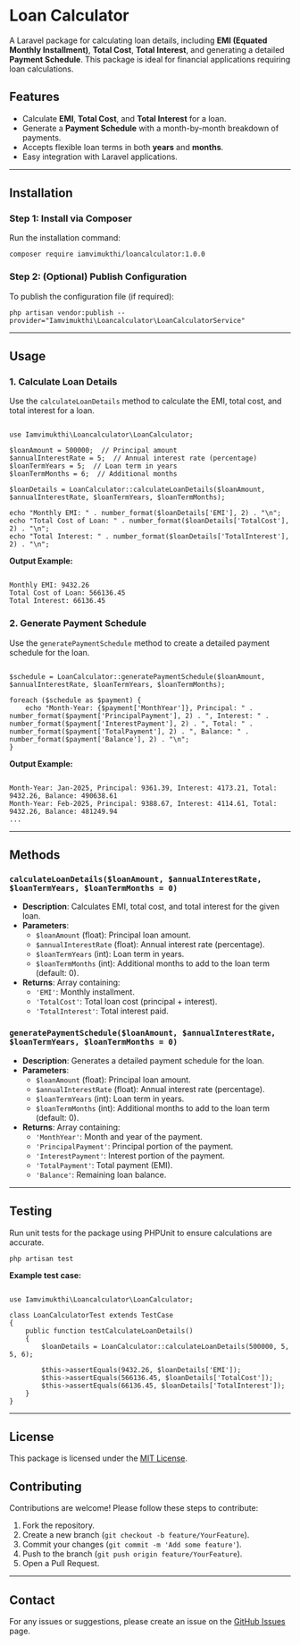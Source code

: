 <h1>Loan Calculator</h1>

<p>A Laravel package for calculating loan details, including <b>EMI (Equated Monthly Installment)</b>, <b>Total Cost</b>, <b>Total Interest</b>, and generating a detailed <b>Payment Schedule</b>. This package is ideal for financial applications requiring loan calculations.</p>

<h2>Features</h2>
<ul>
    <li>Calculate <b>EMI</b>, <b>Total Cost</b>, and <b>Total Interest</b> for a loan.</li>
    <li>Generate a <b>Payment Schedule</b> with a month-by-month breakdown of payments.</li>
    <li>Accepts flexible loan terms in both <b>years</b> and <b>months</b>.</li>
    <li>Easy integration with Laravel applications.</li>
</ul>

<hr>

<h2>Installation</h2>

<h3>Step 1: Install via Composer</h3>

<p>Run the installation command:</p>

<pre><code>composer require iamvimukthi/loancalculator:1.0.0</code></pre>

<h3>Step 2: (Optional) Publish Configuration</h3>
<p>To publish the configuration file (if required):</p>

<pre><code>php artisan vendor:publish --provider="Iamvimukthi\Loancalculator\LoanCalculatorService"</code></pre>

<hr>

<h2>Usage</h2>

<h3>1. <b>Calculate Loan Details</b></h3>
<p>Use the <code>calculateLoanDetails</code> method to calculate the EMI, total cost, and total interest for a loan.</p>

<pre><code>
use Iamvimukthi\Loancalculator\LoanCalculator;

$loanAmount = 500000;  // Principal amount
$annualInterestRate = 5;  // Annual interest rate (percentage)
$loanTermYears = 5;  // Loan term in years
$loanTermMonths = 6;  // Additional months

$loanDetails = LoanCalculator::calculateLoanDetails($loanAmount, $annualInterestRate, $loanTermYears, $loanTermMonths);

echo "Monthly EMI: " . number_format($loanDetails['EMI'], 2) . "\n";
echo "Total Cost of Loan: " . number_format($loanDetails['TotalCost'], 2) . "\n";
echo "Total Interest: " . number_format($loanDetails['TotalInterest'], 2) . "\n";
</code></pre>

<p><b>Output Example:</b></p>

<pre><code>
Monthly EMI: 9432.26
Total Cost of Loan: 566136.45
Total Interest: 66136.45
</code></pre>

<h3>2. <b>Generate Payment Schedule</b></h3>
<p>Use the <code>generatePaymentSchedule</code> method to create a detailed payment schedule for the loan.</p>

<pre><code>
$schedule = LoanCalculator::generatePaymentSchedule($loanAmount, $annualInterestRate, $loanTermYears, $loanTermMonths);

foreach ($schedule as $payment) {
    echo "Month-Year: {$payment['MonthYear']}, Principal: " . number_format($payment['PrincipalPayment'], 2) . ", Interest: " . number_format($payment['InterestPayment'], 2) . ", Total: " . number_format($payment['TotalPayment'], 2) . ", Balance: " . number_format($payment['Balance'], 2) . "\n";
}
</code></pre>

<p><b>Output Example:</b></p>

<pre><code>
Month-Year: Jan-2025, Principal: 9361.39, Interest: 4173.21, Total: 9432.26, Balance: 490638.61
Month-Year: Feb-2025, Principal: 9388.67, Interest: 4114.61, Total: 9432.26, Balance: 481249.94
...
</code></pre>

<hr>

<h2>Methods</h2>

<h3><code>calculateLoanDetails($loanAmount, $annualInterestRate, $loanTermYears, $loanTermMonths = 0)</code></h3>
<ul>
    <li><b>Description</b>: Calculates EMI, total cost, and total interest for the given loan.</li>
    <li><b>Parameters</b>:
        <ul>
            <li><code>$loanAmount</code> (float): Principal loan amount.</li>
            <li><code>$annualInterestRate</code> (float): Annual interest rate (percentage).</li>
            <li><code>$loanTermYears</code> (int): Loan term in years.</li>
            <li><code>$loanTermMonths</code> (int): Additional months to add to the loan term (default: 0).</li>
        </ul>
    </li>
    <li><b>Returns</b>: Array containing:
        <ul>
            <li><code>'EMI'</code>: Monthly installment.</li>
            <li><code>'TotalCost'</code>: Total loan cost (principal + interest).</li>
            <li><code>'TotalInterest'</code>: Total interest paid.</li>
        </ul>
    </li>
</ul>

<h3><code>generatePaymentSchedule($loanAmount, $annualInterestRate, $loanTermYears, $loanTermMonths = 0)</code></h3>
<ul>
    <li><b>Description</b>: Generates a detailed payment schedule for the loan.</li>
    <li><b>Parameters</b>:
        <ul>
            <li><code>$loanAmount</code> (float): Principal loan amount.</li>
            <li><code>$annualInterestRate</code> (float): Annual interest rate (percentage).</li>
            <li><code>$loanTermYears</code> (int): Loan term in years.</li>
            <li><code>$loanTermMonths</code> (int): Additional months to add to the loan term (default: 0).</li>
        </ul>
    </li>
    <li><b>Returns</b>: Array containing:
        <ul>
            <li><code>'MonthYear'</code>: Month and year of the payment.</li>
            <li><code>'PrincipalPayment'</code>: Principal portion of the payment.</li>
            <li><code>'InterestPayment'</code>: Interest portion of the payment.</li>
            <li><code>'TotalPayment'</code>: Total payment (EMI).</li>
            <li><code>'Balance'</code>: Remaining loan balance.</li>
        </ul>
    </li>
</ul>

<hr>

<h2>Testing</h2>
<p>Run unit tests for the package using PHPUnit to ensure calculations are accurate.</p>

<pre><code>php artisan test</code></pre>

<p><b>Example test case:</b></p>

<pre><code>
use Iamvimukthi\Loancalculator\LoanCalculator;

class LoanCalculatorTest extends TestCase
{
    public function testCalculateLoanDetails()
    {
        $loanDetails = LoanCalculator::calculateLoanDetails(500000, 5, 5, 6);

        $this->assertEquals(9432.26, $loanDetails['EMI']);
        $this->assertEquals(566136.45, $loanDetails['TotalCost']);
        $this->assertEquals(66136.45, $loanDetails['TotalInterest']);
    }
}
</code></pre>

<hr>

<h2>License</h2>
<p>This package is licensed under the <a href="LICENSE">MIT License</a>.</p>

<h2>Contributing</h2>
<p>Contributions are welcome! Please follow these steps to contribute:</p>
<ol>
    <li>Fork the repository.</li>
    <li>Create a new branch (<code>git checkout -b feature/YourFeature</code>).</li>
    <li>Commit your changes (<code>git commit -m 'Add some feature'</code>).</li>
    <li>Push to the branch (<code>git push origin feature/YourFeature</code>).</li>
    <li>Open a Pull Request.</li>
</ol>

<hr>

<h2>Contact</h2>
<p>For any issues or suggestions, please create an issue on the <a href="https://github.com/your-repo-name/issues">GitHub Issues</a> page.</p>
